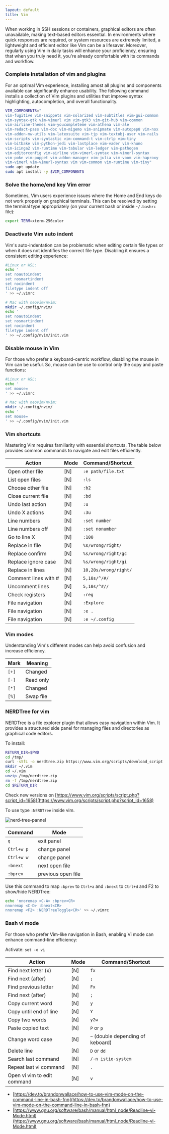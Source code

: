 ```yaml
---
layout: default
title: Vim
---
```


When working in SSH sessions or containers, graphical editors are often unavailable, making text-based editors essential. In environments where quick responses are required, or system resources are extremely limited, a lightweight and efficient editor like Vim can be a lifesaver. Moreover, regularly using Vim in daily tasks will enhance your proficiency, ensuring that when you truly need it, you're already comfortable with its commands and workflow.

### Complete installation of vim and plugins

For an optimal Vim experience, installing amost all plugins and components available can significantly enhance usability. The following command installs a collection of Vim plugins and utilities that improve syntax highlighting, autocompletion, and overall functionality.

```bash
VIM_COMPONENTS="
vim-fugitive vim-snippets vim-solarized vim-subtitles vim-gui-common
vim-syntax-gtk vim-vimerl vim vim-gtk3 vim-git-hub vim-common
vim-airline-themes vim-youcompleteme vim-athena vim-ale
vim-redact-pass vim-doc vim-migemo vim-snipmate vim-autopep8 vim-nox
vim-addon-mw-utils vim-latexsuite vim-tjp vim-textobj-user vim-rails
vim-scripts vim-syntastic vim-command-t vim-ctrlp vim-tiny
vim-bitbake vim-python-jedi vim-lastplace vim-vader vim-khuno
vim-icinga2 vim-runtime vim-tabular vim-ledger vim-pathogen
vim-editorconfig vim-airline vim-vimerl-syntax vim-vimerl-syntax
vim-poke vim-puppet vim-addon-manager vim-julia vim-voom vim-haproxy
vim-vimerl vim-vimerl-syntax vim vim-common vim-runtime vim-tiny"
sudo apt update
sudo apt install -y $VIM_COMPONENTS
```

### Solve the home/end key Vim error

Sometimes, Vim users experience issues where the Home and End keys do not work properly on graphical terminals. This can be resolved by setting the terminal type appropriately (on your current bash or inside `~/.bashrc` file):


```bash
export TERM=xterm-256color
```

### Deactivate Vim auto indent

Vim's auto-indentation can be problematic when editing certain file types or when it does not identifies the correct file type. Disabling it ensures a consistent editing experience:

```bash
#Linux or WSL:
echo '
set noautoindent
set nosmartindent
set nocindent
filetype indent off
' >> ~/.vimrc
```

```bash
# Mac with neovim/nvim:
mkdir ~/.config/nvim/
echo '
set noautoindent
set nosmartindent
set nocindent
filetype indent off
' >> ~/.config/nvim/init.vim
```

### Disable mouse in Vim

For those who prefer a keyboard-centric workflow, disabling the mouse in Vim can be useful. So, mouse can be use to control only the copy and paste functions:

```bash
#Linux or WSL:
echo '
set mouse=
' >> ~/.vimrc
```

```bash
# Mac with neovim/nvim:
mkdir ~/.config/nvim/
echo '
set mouse=
' >> ~/.config/nvim/init.vim
```

### Vim shortcuts

Mastering Vim requires familiarity with essential shortcuts. The table below provides common commands to navigate and edit files efficiently.

| Action               | Mode |Command/Shortcut       |
|----------------------|------|-----------------------|
| Open other file      | [N]  | `:e path/file.txt`    |
| List open files      | [N]  | `:ls`                 |
| Choose other file    | [N]  | `:b2`                 |
| Close current file   | [N]  | `:bd`                 |
| Undo last action     | [N]  | `:u`                  |
| Undo X actions       | [N]  | `:3u`                 |
| Line numbers         | [N]  | `:set number`         |
| Line numbers off     | [N]  | `:set nonumber`       |
| Go to line X         | [N]  | `:100`                |
| Replace in file      | [N]  | `%s/wrong/right/`     |
| Replace confirm      | [N]  | `%s/wrong/right/gc`   |
| Replace ignore case  | [N]  | `%s/wrong/right/gi`   |
| Replace in lines     | [N]  | `10,20s/wrong/right/` |
| Comment lines with # | [N]  | `5,10s/^/#/`          |
| Uncomment lines      | [N]  | `5,10s/^#//`          |
| Check registers      | [N]  | `:reg`                |
| File navigation      | [N]  | `:Explore`            |
| File navigation      | [N]  | `:e .`                |
| File navigation      | [N]  | `:e ~/.config`        |

### Vim modes

Understanding Vim's different modes can help avoid confusion and increase efficiency.

| Mark | Meaning   |
|------|-----------|
| `[+]`| Changed   |
| `[-]`| Read only |
| `[*]`| Changed   |
| `[%]`| Swap file |

### NERDTree for vim

NERDTree is a file explorer plugin that allows easy navigation within Vim. It provides a structured side panel for managing files and directories as graphical code editors.

To install:
```bash
RETURN_DIR=$PWD
cd /tmp/
curl -sSfL -o nerdtree.zip https://www.vim.org/scripts/download_script.php?src_id=23731
mkdir ~/.vim
cd ~/.vim
unzip /tmp/nerdtree.zip
rm -f /tmp/nerdtree.zip
cd $RETURN_DIR
````

Check new versions on [https://www.vim.org/scripts/script.php?script_id=1658](https://www.vim.org/scripts/script.php?script_id=1658)

To use type `:NERDTree` inside vim.

![nerd-tree-pannel](img/nerdtree.png)

| Command   | Mode               |
|-----------|--------------------|
| `q`       | exit panel         |
| `Ctrl+w p`| change panel       |
| `Ctrl+w w`| change panel       |
| `:bnext`  | next open file     |
| `:bprev`  | previous open file |

Use this command to map `:bprev` to `Ctrl+a` and `:bnext` to `Ctrl+d` and F2 to show/hide NERDTree:

```bash
echo 'nnoremap <C-A> :bprev<CR>
nnoremap <C-D> :bnext<CR>
nnoremap <F2> :NERDTreeToggle<CR>' >> ~/.vimrc
```

### Bash vi mode

For those who prefer Vim-like navigation in Bash, enabling Vi mode can enhance command-line efficiency:

Activate: `set -o vi`

| Action                 | Mode |Command/Shortcut       |
|------------------------|------|-----------------------|
| Find next letter (x)   | [N]  |  `fx`                 |
| Find next (after)      | [N]  |  `;`                  |
| Find previous letter   | [N]  |  `Fx`                 |
| Find next (after)      | [N]  |  `;`                  |
| Copy current word      | [N]  |  `y`                  |
| Copy until end of line | [N]  |  `Y`                  |
| Copy two words         | [N]  |  `y2w`                |
| Paste copied text      | [N]  |  `P` or `p`           |
| Change word case       | [N]  |  `~` (double depending of keboard) |
| Delete line            | [N]  |  `D` or `dd`          |
| Search last command    | [N]  |  `/-n istio-system`   |
| Repeat last vi command | [N]  |  `.`                  |
| Open vi vim to edit command | [N]  |  `v`          |

- [https://dev.to/brandonwallace/how-to-use-vim-mode-on-the-command-line-in-bash-fnn](https://dev.to/brandonwallace/how-to-use-vim-mode-on-the-command-line-in-bash-fnn)
- [https://www.gnu.org/software/bash/manual/html_node/Readline-vi-Mode.html](https://www.gnu.org/software/bash/manual/html_node/Readline-vi-Mode.html)

